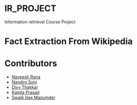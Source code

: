 <h1 align="left">
  IR_PROJECT
</h1>
Information retrievel Course Project

<h1 align="left">
  Fact Extraction From Wikipedia
</h1>

<h1 align="left">
  Contributors
</h1>

- [Naveesh Rana](https://github.com/Naveeshrana22043)
- [Nandini Soni](https://tailwindcss.com/)
- [Divy Thakkar](https://greensock.com/gsap/)
- [Kamta Prasad](https://tailwindcss.com/)
- [Swaib ilias Mazumder](https://github.com/swaib22078)
